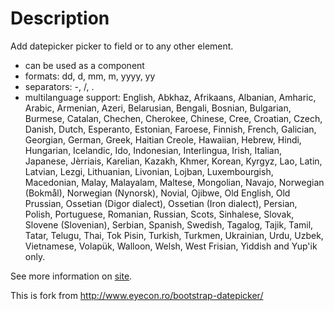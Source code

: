 Description
====================

Add datepicker picker to field or to any other element.
* can be used as a component
* formats: dd, d, mm, m, yyyy, yy
* separators: -, /, .
* multilanguage support: English, Abkhaz, Afrikaans, Albanian, Amharic, Arabic, Armenian, Azeri, Belarusian, Bengali, Bosnian, Bulgarian, Burmese, Catalan, Chechen, Cherokee, Chinese, Cree, Croatian, Czech, Danish, Dutch, Esperanto, Estonian, Faroese, Finnish, French, Galician, Georgian, German, Greek, Haitian Creole, Hawaiian, Hebrew, Hindi, Hungarian, Icelandic, Ido, Indonesian, Interlingua, Irish, Italian, Japanese, Jèrriais, Karelian, Kazakh, Khmer, Korean, Kyrgyz, Lao, Latin, Latvian, Lezgi, Lithuanian, Livonian, Lojban, Luxembourgish, Macedonian, Malay, Malayalam, Maltese, Mongolian, Navajo, Norwegian (Bokmål), Norwegian (Nynorsk), Novial, Ojibwe, Old English, Old Prussian, Ossetian (Digor dialect), Ossetian (Iron dialect), Persian, Polish, Portuguese, Romanian, Russian, Scots, Sinhalese, Slovak, Slovene (Slovenian), Serbian, Spanish, Swedish, Tagalog, Tajik, Tamil, Tatar, Telugu, Thai, Tok Pisin, Turkish, Turkmen, Ukrainian, Urdu, Uzbek, Vietnamese, Volapük, Walloon, Welsh, West Frisian, Yiddish and Yup'ik only.

See more information on [site](http://arsenbespalov.github.com/bootstrap-datepicker/).

This is fork from http://www.eyecon.ro/bootstrap-datepicker/
